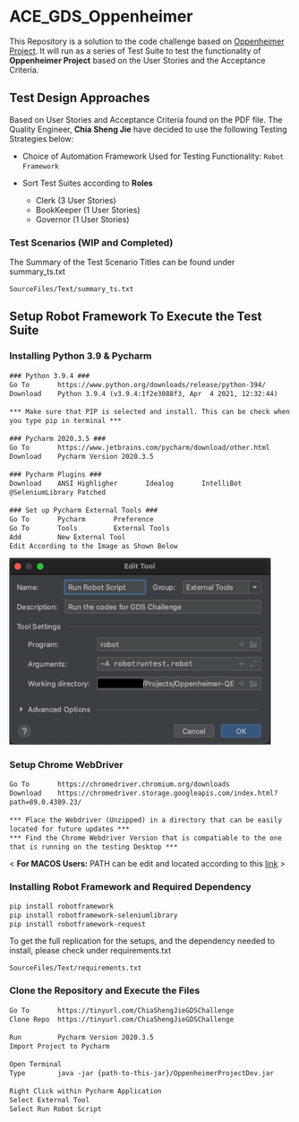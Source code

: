 #   ACE_GDS_Oppenheimer
This Repository is a solution to the code challenge based on [Oppenheimer Project](http://tiny.cc/oppenheimerprojectdev). It will run as a series of Test Suite to test the functionality of **Oppenheimer Project** based on the User Stories and the Acceptance Criteria.

## Test Design Approaches
Based on User Stories and Acceptance Criteria found on the PDF file. The Quality Engineer, **Chia Sheng Jie** have decided to use the following Testing Strategies below:
* Choice of Automation Framework Used for Testing Functionality: `Robot Framework`

* Sort Test Suites according to **Roles**
  * Clerk (3 User Stories)
  * BookKeeper (1 User Stories)
  * Governor (1 User Stories)

### Test Scenarios (WIP and Completed)
The Summary of the Test Scenario Titles can be found under summary_ts.txt  

```
SourceFiles/Text/summary_ts.txt
```
## Setup Robot Framework To Execute the Test Suite

### Installing Python 3.9 & Pycharm

```
### Python 3.9.4 ###
Go To       https://www.python.org/downloads/release/python-394/
Download    Python 3.9.4 (v3.9.4:1f2e3088f3, Apr  4 2021, 12:32:44)

*** Make sure that PIP is selected and install. This can be check when you type pip in terminal ***

### Pycharm 2020.3.5 ###
Go To       https://www.jetbrains.com/pycharm/download/other.html
Download    Pycharm Version 2020.3.5

### Pycharm Plugins ###
Download    ANSI Highligher       Idealog       IntelliBot @SeleniumLibrary Patched

### Set up Pycharm External Tools ###
Go To       Pycharm       Preference
Go To       Tools         External Tools
Add         New External Tool
Edit According to the Image as Shown Below 
```
![External Tool Instruction 1](SourceFiles/Images/External%20Tools%20Guide.png)


### Setup Chrome WebDriver

```
Go To       https://chromedriver.chromium.org/downloads
Download    https://chromedriver.storage.googleapis.com/index.html?path=89.0.4389.23/

*** Place the Webdriver (Unzipped) in a directory that can be easily located for future updates *** 
*** Find the Chrome Webdriver Version that is compatiable to the one that is running on the testing Desktop ***  
```

< **For MACOS Users:** PATH can be edit and located according to this [link](https://www.kenst.com/2015/03/including-the-chromedriver-location-in-macos-system-path/) >


### Installing Robot Framework and Required Dependency

```
pip install robotframework
pip install robotframework-seleniumlibrary
pip install robotframework-request
```

To get the full replication for the setups, and the dependency needed to install, please check under requirements.txt

```
SourceFiles/Text/requirements.txt
```

### Clone the Repository and Execute the Files

```
Go To       https://tinyurl.com/ChiaShengJieGDSChallenge
Clone Repo  https://tinyurl.com/ChiaShengJieGDSChallenge

Run         Pycharm Version 2020.3.5
Import Project to Pycharm

Open Terminal
Type        java -jar {path-to-this-jar}/OppenheimerProjectDev.jar

Right Click within Pycharm Application
Select External Tool 
Select Run Robot Script        
```

